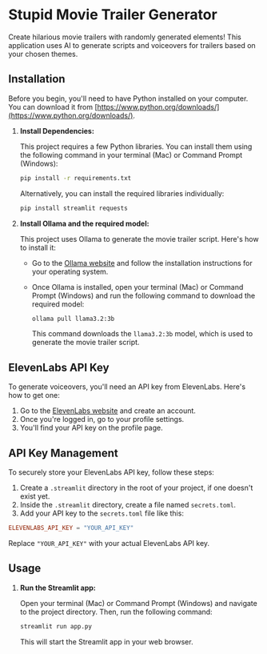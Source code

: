 # Stupid Movie Trailer Generator

Create hilarious movie trailers with randomly generated elements! This application uses AI to generate scripts and voiceovers for trailers based on your chosen themes.

## Installation

Before you begin, you'll need to have Python installed on your computer. You can download it from [https://www.python.org/downloads/](https://www.python.org/downloads/).

1.  **Install Dependencies:**

    This project requires a few Python libraries. You can install them using the following command in your terminal (Mac) or Command Prompt (Windows):

    ```bash
    pip install -r requirements.txt
    ```

    Alternatively, you can install the required libraries individually:

    ```bash
    pip install streamlit requests
    ```

2.  **Install Ollama and the required model:**

    This project uses Ollama to generate the movie trailer script. Here's how to install it:

    *   Go to the [Ollama website](https://ollama.com/) and follow the installation instructions for your operating system.
    *   Once Ollama is installed, open your terminal (Mac) or Command Prompt (Windows) and run the following command to download the required model:

        ```bash
        ollama pull llama3.2:3b
        ```

        This command downloads the `llama3.2:3b` model, which is used to generate the movie trailer script.

## ElevenLabs API Key

To generate voiceovers, you'll need an API key from ElevenLabs. Here's how to get one:

1.  Go to the [ElevenLabs website](https://elevenlabs.io/) and create an account.
2.  Once you're logged in, go to your profile settings.
3.  You'll find your API key on the profile page.

## API Key Management

To securely store your ElevenLabs API key, follow these steps:

1. Create a `.streamlit` directory in the root of your project, if one doesn't exist yet.
2. Inside the `.streamlit` directory, create a file named `secrets.toml`.
3. Add your API key to the `secrets.toml` file like this:

```toml
ELEVENLABS_API_KEY = "YOUR_API_KEY"
```

Replace `"YOUR_API_KEY"` with your actual ElevenLabs API key.

## Usage

1.  **Run the Streamlit app:**

    Open your terminal (Mac) or Command Prompt (Windows) and navigate to the project directory. Then, run the following command:

    ```bash
    streamlit run app.py
    ```

    This will start the Streamlit app in your web browser.
